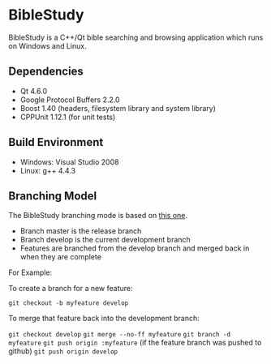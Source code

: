 BibleStudy
==========
BibleStudy is a C++/Qt bible searching and browsing application which runs on Windows and Linux.

Dependencies
------------
* Qt 4.6.0
* Google Protocol Buffers 2.2.0
* Boost 1.40 (headers, filesystem library and system library)
* CPPUnit 1.12.1 (for unit tests)

Build Environment
-----------------
* Windows: Visual Studio 2008
* Linux: g++ 4.4.3

Branching Model
---------------
The BibleStudy branching mode is based on [this one](http://nvie.com/posts/a-successful-git-branching-model/).

* Branch master is the release branch
* Branch develop is the current development branch
* Features are branched from the develop branch and merged back in when they are complete

For Example:

To create a branch for a new feature:

`git checkout -b myfeature develop`

To merge that feature back into the development branch:

`git checkout develop`
`git merge --no-ff myfeature`
`git branch -d myfeature`
`git push origin :myfeature` (if the feature branch was pushed to github)
`git push origin develop`
